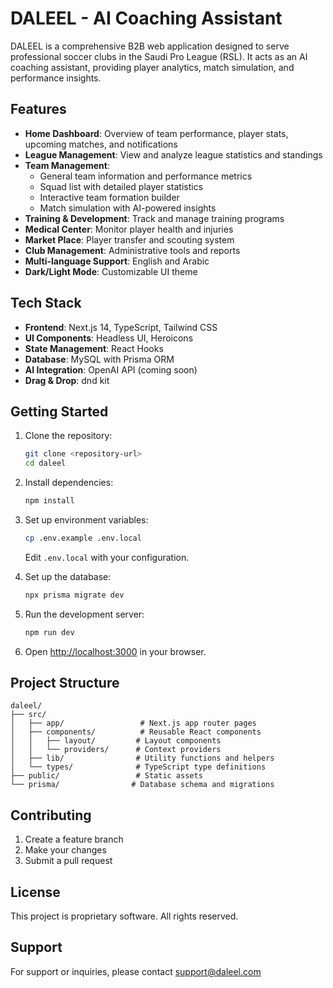 # DALEEL - AI Coaching Assistant

DALEEL is a comprehensive B2B web application designed to serve professional soccer clubs in the Saudi Pro League (RSL). It acts as an AI coaching assistant, providing player analytics, match simulation, and performance insights.

## Features

- **Home Dashboard**: Overview of team performance, player stats, upcoming matches, and notifications
- **League Management**: View and analyze league statistics and standings
- **Team Management**:
  - General team information and performance metrics
  - Squad list with detailed player statistics
  - Interactive team formation builder
  - Match simulation with AI-powered insights
- **Training & Development**: Track and manage training programs
- **Medical Center**: Monitor player health and injuries
- **Market Place**: Player transfer and scouting system
- **Club Management**: Administrative tools and reports
- **Multi-language Support**: English and Arabic
- **Dark/Light Mode**: Customizable UI theme

## Tech Stack

- **Frontend**: Next.js 14, TypeScript, Tailwind CSS
- **UI Components**: Headless UI, Heroicons
- **State Management**: React Hooks
- **Database**: MySQL with Prisma ORM
- **AI Integration**: OpenAI API (coming soon)
- **Drag & Drop**: dnd kit

## Getting Started

1. Clone the repository:
   ```bash
   git clone <repository-url>
   cd daleel
   ```

2. Install dependencies:
   ```bash
   npm install
   ```

3. Set up environment variables:
   ```bash
   cp .env.example .env.local
   ```
   Edit `.env.local` with your configuration.

4. Set up the database:
   ```bash
   npx prisma migrate dev
   ```

5. Run the development server:
   ```bash
   npm run dev
   ```

6. Open [http://localhost:3000](http://localhost:3000) in your browser.

## Project Structure

```
daleel/
├── src/
│   ├── app/                 # Next.js app router pages
│   ├── components/          # Reusable React components
│   │   ├── layout/         # Layout components
│   │   └── providers/      # Context providers
│   ├── lib/                # Utility functions and helpers
│   └── types/              # TypeScript type definitions
├── public/                 # Static assets
└── prisma/                # Database schema and migrations
```

## Contributing

1. Create a feature branch
2. Make your changes
3. Submit a pull request

## License

This project is proprietary software. All rights reserved.

## Support

For support or inquiries, please contact [support@daleel.com](mailto:support@daleel.com)
